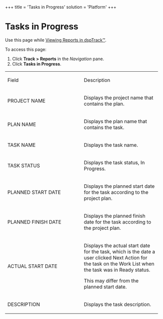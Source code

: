 +++
title = 'Tasks in Progress'
solution = 'Platform'
+++

# Tasks in Progress

<div class="use">

Use this page while [Viewing Reports in
dspTrack™](../Use_Cases/View_Reports_in_dspTrack).

</div>

To access this page:

1.  Click <span style="font-weight: bold;">Track \>
    </span>**Reports** in the *Navigation* pane.
2.  Click **Tasks in Progress**.

<table>
<colgroup>
<col style="width: 50%" />
<col style="width: 50%" />
</colgroup>
<tbody>
<tr class="odd">
<td><p>Field</p></td>
<td><p>Description</p></td>
</tr>
<tr class="even">
<td><p>PROJECT NAME</p></td>
<td><p>Displays the project name that contains the plan.</p></td>
</tr>
<tr class="odd">
<td><p>PLAN NAME</p></td>
<td><p>Displays the plan name that contains the task.</p></td>
</tr>
<tr class="even">
<td><p>TASK NAME</p></td>
<td><p>Displays the task name.</p></td>
</tr>
<tr class="odd">
<td><p>TASK STATUS</p></td>
<td><p>Displays the task status, In Progress.</p></td>
</tr>
<tr class="even">
<td><p>PLANNED START DATE</p></td>
<td><p>Displays the planned start date for the task according to the project plan.</p></td>
</tr>
<tr class="odd">
<td><p>PLANNED FINISH DATE</p></td>
<td><p>Displays the planned finish date for the task according to the project plan.</p></td>
</tr>
<tr class="even">
<td><p>ACTUAL START DATE</p></td>
<td><p>Displays the actual start date for the task, which is the date a user clicked Next Action for the task on the Work List when the task was in Ready status.</p>
<p>This may differ from the planned start date.</p></td>
</tr>
<tr class="odd">
<td><p>DESCRIPTION</p></td>
<td><p>Displays the task description.</p></td>
</tr>
</tbody>
</table>
